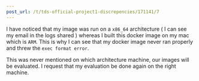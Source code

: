 ```yaml
---
post_url: /t/tds-official-project1-discrepencies/171141/7
---
```

I have noticed that my image was run on a `x86_64` architecture ( I can see my email in the logs shared ) whereas I built this docker image on my mac which is `ARM`. This is why I can see that my docker image never ran properly and threw the `exec format error`.

This was never mentioned on which architecture machine, our images will be evaluated. I request that my evaluation be done again on the right machine.